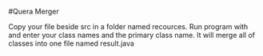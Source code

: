 #Quera Merger


Copy your file beside src in a folder named recources.
Run program with and enter your class names and the primary class name.
It will merge all of classes into one file named result.java